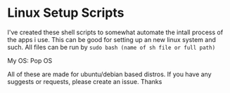 # Linux Setup Scripts

I've created these shell scripts to somewhat automate the intall process of the apps i use. This can be good for setting up an new linux system and such.
All files can be run by ```sudo bash (name of sh file or full path)```

My OS: Pop OS

All of these are made for ubuntu/debian based distros.
If you have any suggests or requests, please create an issue. Thanks
